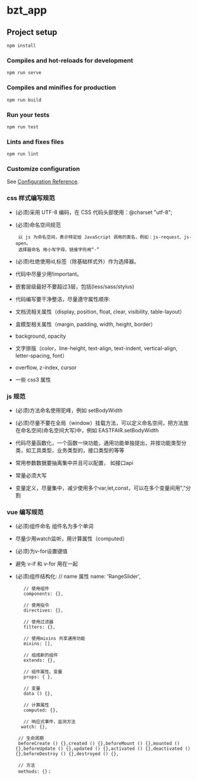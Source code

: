 # bzt_app

## Project setup
```
npm install
```

### Compiles and hot-reloads for development
```
npm run serve
```

### Compiles and minifies for production
```
npm run build
```

### Run your tests
```
npm run test
```

### Lints and fixes files
```
npm run lint
```

### Customize configuration
See [Configuration Reference](https://cli.vuejs.org/config/).


### css 样式编写规范


- (必须)采用 UTF-8 编码，在 CSS 代码头部使用：@charset "utf-8";

- (必须)命名空间规范

       以 js 为命名空间，表示特定给 JavaScript 调用的类名，例如：js-request、js-open。
       选择器命名 用小写字母，链接字符用“-”

- (必须)杜绝使用id,标签（除基础样式外）作为选择器。

- 代码中尽量少用!important。

- 嵌套层级最好不要超过3层，包括(less/sass/stylus)

- 代码编写要干净整洁，尽量遵守属性顺序:

- 文档流相关属性（display, position, float, clear, visibility, table-layout）

- 盒模型相关属性（margin, padding, width, height, border）

- background, opacity

- 文字排版（color，line-height, text-align, text-indent, vertical-align, letter-spacing, font）

- overflow, z-index, cursor

- 一些 css3 属性

###  js 规范
- (必须)方法命名使用驼峰，例如 setBodyWidth

- (必须)尽量不要在全局（window）挂载方法，可以定义命名空间，把方法放在命名空间(命名空间大写)中，例如 EASTFAIR.setBodyWidth

- 代码尽量函数化，一个函数一块功能，通用功能单独提出，并按功能类型分类，如工具类型，业务类型的，接口类型的等等

- 常用参数数据要抽离集中并且可以配置， 如接口api

- 常量必须大写

- 变量定义，尽量集中，减少使用多个var,let,const，可以在多个变量间用","分割

### vue 编写规范
- (必须)组件命名 组件名为多个单词

- 尽量少用watch监听，用计算属性（computed）

- (必须)为v-for设置键值

- 避免 v-if 和 v-for 用在一起

- (必须)组件结构化:
         // name 属性
         name: 'RangeSlider',

         // 使用组件
         components: {},

         // 使用指令
         directives: {},

         // 使用过滤器
         filters: {},

         // 使用mixins 共享通用功能
         mixins: [],

         // 组成新的组件
         extends: {},

         // 组件属性、变量
         props: { },

         // 变量
         data () {},

         // 计算属性
         computed: {},

         // 响应式事件，监测方法
        watch: {},

       // 生命周期
       beforeCreate () {},created () {},beforeMount () {},mounted () {},beforeUpdate () {},updated () {},activated () {},deactivated () {},beforeDestroy () {},destroyed () {},

       // 方法
       methods: {}；


